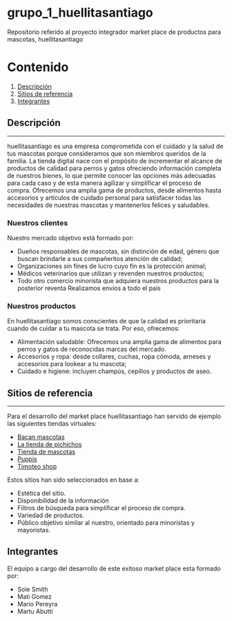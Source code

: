 # grupo_1_huellitasantiago
Repositorio referido al proyecto integrador market place de productos para mascotas, huellitasantiago

# Contenido
1. [Descripción](#descripcion)
2. [Sitios de referencia](#sitios-de-referencia)
3. [Integrantes](#integrantes)

<a name="descripcion"></a>
## Descripción 
***
huellitasantiago es una empresa comprometida con el cuidado y la salud de tus mascotas porque consideramos que son miembros queridos de la familia.
La tienda digital nace con el propósito de incrementar el alcance de productos de calidad para perros y gatos ofreciendo información completa de nuestros bienes, lo que permite conocer las opciones más adecuadas para cada caso y de esta manera agilizar y simplificar el proceso de compra.
Ofrecemos una amplia gama de productos, desde alimentos hasta accesorios y artículos de cuidado personal para satisfacer todas las necesidades de nuestras mascotas y mantenerlos felices y saludables.

### Nuestros clientes
Nuestro mercado objetivo está formado por:
- Dueños responsables de mascotas, sin distinción de edad, género que buscan brindarle a sus compañeritos atención de calidad;
- Organizaciones sin fines de lucro cuyo fin es la protección animal;
- Médicos veterinarios que utilizan y revenden nuestros productos;
- Todo otro comercio minorista que adquiera nuestros productos para la posterior reventa
Realizamos envíos a todo el país

### Nuestros productos 
En huellitasantiago somos conscientes de que la calidad es prioritaria cuando de cuidar a tu mascota se trata. Por eso, ofrecemos:
* Alimentación saludable: Ofrecemos una amplia gama de alimentos para perros y gatos de reconocidas marcas del mercado. 
* Accesorios y ropa: desde collares, cuchas, ropa cómoda, arneses y accesorios para lookear a tu mascota;
* Cuidado e higiene: incluyen champús, cepillos y productos de aseo.

## Sitios de referencia
<a name="sitios-de-referencia"></a>
***
Para el desarrollo del market place huellitasantiago han servido de ejemplo las siguientes tiendas virtuales:
* [Bacan mascotas](https://www.bacanmascotas.com.ar/)
* [La tienda de pichichos](https://www.latiendadepichichos.com/)
* [Tienda de mascotas](https://www.tiendademascotas.com.ar/)
* [Puppis](https://www.puppis.com.ar/)
* [Timoteo shop](https://www.timoteopetshop.com/)

Estos sitios han sido seleccionados en base a:
*	Estética del sitio.
*	Disponibilidad de la información
*	Filtros de búsqueda para simplificar el proceso de compra. 
*	Variedad de productos. 
*	Público objetivo similar al nuestro, orientado para minoristas y mayoristas.

## Integrantes
El equipo a cargo del desarrollo de este exitoso market place esta formado por:
* Sole Smith
* Mati Gomez
* Mario Pereyra
* Martu Abutti
